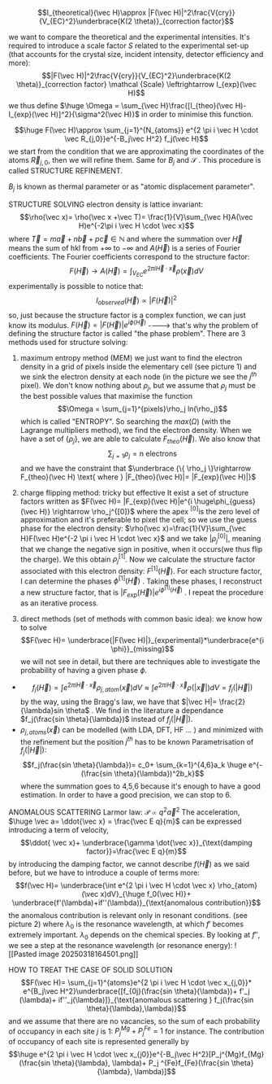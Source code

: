 $$I_{theoretical}(\vec H)\approx |F(\vec H)|^2\frac{V{cry}}{V_{EC}^2}\underbrace{K(2 \theta)}_{correction factor}$$

we want to compare the theoretical and the experimental intensities.
It's required to introduce a scale factor $S$ related to the experimental set-up (that accounts for the crystal size, incident intensity, detector efficiency and more): $$|F(\vec H)|^2\frac{V{cry}}{V_{EC}^2}\underbrace{K(2 \theta)}_{correction factor} \mathcal {Scale} \leftrightarrow I_{exp}(\vec H)$$
we thus define $\huge \Omega = \sum_{\vec H}\frac{[I_{theo}(\vec H)-I_{exp}(\vec H)]^2}{\sigma^2(\vec H)}$ in order to minimise this function.

$$\huge F(\vec H)\approx \sum_{j=1}^{N_{atoms}} e^{2 \pi i \vec H \cdot \vec R_{j,0}}e^{-B_j\vec H^2} f_j(\vec H)$$
we start from the condition that we are approximating the coordinates of the atoms $\vec R_{j,0}$, then we will refine them. Same for $B_j$ and $\mathcal S$ . This procedure is called STRUCTURE REFINEMENT.

$B_j$ is known as thermal parameter or as "atomic displacement parameter". 

STRUCTURE SOLVING
electron density is lattice invariant: $$\rho(\vec x)= \rho(\vec x +\vec T)= \frac{1}{V}\sum_{\vec H}A(\vec H)e^{-2\pi i \vec H \cdot \vec x}$$
where $\vec T= m\vec a+n \vec b + p \vec c \in \mathbb N$  and where the summation over $\vec H$ means the sum of hkl from $+\infty$ to $-\infty$ and $A(\vec H)$ is a series of Fourier coefficients.
The Fourier coefficients correspond to the structure factor:  $$F(\vec H)\rightarrow A(\vec H)= \int_{V_{EC}}e^{2 \pi i \vec H \cdot \vec x}\rho(\vec x)dV$$
experimentally is possible to notice that:$$I_{observed}(\vec H)\propto |F(\vec H)|^2$$
so, just because the structure factor is a complex function, we can just know its modulus.
$F(\vec H)= |F(\vec H)|e^{i \phi (\vec H)}$ ----> that's why the problem of defining the structure factor is called "the phase problem".
There are 3 methods used for structure solving:
1) maximum entropy method (MEM) we just want to find the electron density in a grid of pixels inside the elementary cell (see picture 1) and we sink the electron density at each node (in the picture we see the $j^{th}$ pixel). We don't know nothing about $\rho_j$, but we assume that $\rho_j$ must be the best possible values that maximise the function $$\Omega = \sum_{j=1}^{pixels}\rho_j ln(\rho_j)$$ which is called "ENTROPY". So searching the $max(\Omega)$ (with the Lagrange multipliers method), we find the electron density.
When we have a set of $\{ \rho_j \}$, we are able to calculate $F_{theo}(\vec H)$. We also know that $$\sum_{j=1}\rho_j=\text{n electrons}$$
and we have the constraint that $\underbrace {\{ \rho_j \}\rightarrow F_{theo}(\vec H) \text{ where } |F_{theo}(\vec H)|= |F_{exp}(\vec H)|}$ 
2) charge flipping method: tricky but effective 
It exist a set of structure factors written as $F(\vec H)= |F_{exp}(\vec H)|e^{i \huge\phi_{guess}(\vec H)} \rightarrow \rho_j^{[0]}$ where the apex $^{[0]}$is the zero level of approximation and it's preferable to pixel the cell;
so we use the guess phase for the electron density: $\rho(\vec x)=\frac{1}{V}\sum_{\vec H}F(\vec H)e^{-2 \pi i \vec H \cdot \vec x}$
and we take $|\rho_j^{[0]}|$, meaning that we change the negative sign in positive, when it occurs(we thus flip the charge). We this obtain $\rho_j^{[1]}$. Now we calculate the structure factor associated with this electron density: $F^{[1]}(\vec H)$. For each structure factor, I can determine the phases $\phi^{[1]}(\vec H)$ . Taking these phases, I reconstruct a new structure factor, that is $|F_{exp}(\vec H)|e ^{i\phi^{[1]}(\vec H)}$ .  I repeat the procedure as an iterative process.

3) direct methods (set of methods with common basic idea): we know how to solve $$F(\vec H)= \underbrace{|F(\vec H)|}_{experimental}*\underbrace{e^{i \phi}}_{missing}$$
we will not see in detail, but there are techniques able to investigate the probability of having a given phase $\phi$. 
- $$f_j(\vec H)= \int e^{2 \pi i \vec H \cdot \vec x} \rho_{j,atom}(\vec x)dV \approx \int e^{2 \pi i \vec H \cdot \vec x} \rho(|\vec x|)dV= f_j(|\vec H|)$$
by the way, using the Bragg's law, we have that $|\vec H|= \frac{2}{\lambda}sin \theta$ . We find in the literature a dependance $f_j(\frac{sin \theta}{\lambda})$ instead of $f_j(|\vec H|)$. 
- $\rho_{j,atoms}(\vec x)$ can be modelled (with LDA, DFT, HF $\dots$ ) and minimized with the refinement but the position $j^{th}$ has to be known
Parametrisation of $f_j(|\vec H|)$: $$f_j(\frac{sin \theta}{\lambda})= c_0+ \sum_{k=1}^{4,6}a_k \huge e^{-(\frac{sin \theta}{\lambda})^2b_k}$$
where the summation goes to 4,5,6 because it's enough to have a good estimation. In order to have a good precision, we can stop to 6.

ANOMALOUS SCATTERING
Larmor law: $\mathcal P \propto q^2 \vec a^2$ 
The acceleration, $\huge \vec a= \ddot{\vec x} = \frac{\vec E q}{m}$ can be expressed introducing a term of velocity, $$\ddot{ \vec x}+ \underbrace{\gamma \dot{\vec x}}_{\text{damping factor}}=\frac{\vec E q}{m}$$
by introducing the damping factor, we cannot describe $f(\vec H)$ as we said before, but we have to introduce a couple of terms more: $$f(\vec H)= \underbrace{\int e^{2 \pi i \vec H \cdot \vec x} \rho_{atom}(\vec x)dV}_{\huge f_0(\vec H)}+ \underbrace{f'(\lambda)+if''(\lambda)}_{\text{anomalous contribution}}$$
the anomalous contribution is relevant only in resonant conditions.
(see picture 2)
where $\lambda_0$ is the resonance wavelength, at which $f'$ becomes extremely important. $\lambda_0$ depends on the chemical species.
By looking at $f''$, we see a step at the resonance wavelength (or resonance energy):
![[Pasted image 20250318164501.png]]


HOW TO TREAT THE CASE OF SOLID SOLUTION
$$F(\vec H)= \sum_{j=1}^{atoms}e^{2 \pi i \vec H \cdot \vec x_{j,0}}* e^{B_j\vec H^2}\underbrace{[f_{0j}(\frac{sin \theta}{\lambda})+ f'_j (\lambda)+ if''_j(\lambda)]}_{\text{anomalous scattering } f_j(\frac{sin \theta}{\lambda},\lambda)}$$
and we assume that there are no vacancies, so the sum of each probability of occupancy in each site $j$ is 1: $P_j^{Mg}+ P_j^{Fe}=1$ for instance. The contribution of occupancy of each site is represented generally by $$\huge e^{2 \pi i \vec H \cdot \vec x_{j0}}e^{-B_j\vec H^2}[P_j^{Mg}f_{Mg}(\frac{sin \theta}{\lambda}, \lambda)+ P_j ^{Fe}f_{Fe}(\frac{sin \theta}{\lambda}, \lambda)]$$

